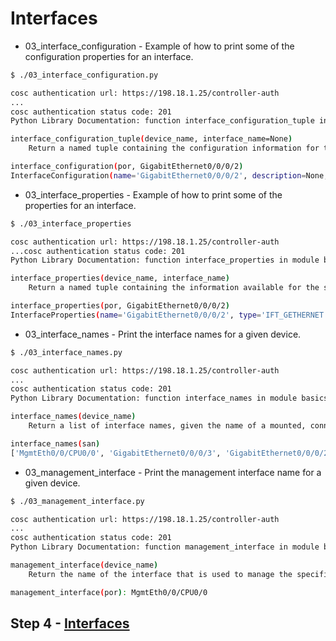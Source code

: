# Interfaces

* 03_interface_configuration - Example of how to print some of the configuration properties for an interface.

```bash
$ ./03_interface_configuration.py

cosc authentication url: https://198.18.1.25/controller-auth
...
cosc authentication status code: 201
Python Library Documentation: function interface_configuration_tuple in module basics.interface

interface_configuration_tuple(device_name, interface_name=None)
    Return a named tuple containing the configuration information for the specified interface of the specified, mounted device.

interface_configuration(por, GigabitEthernet0/0/0/2)
InterfaceConfiguration(name='GigabitEthernet0/0/0/2', description=None, shutdown=False, address='54.0.0.26', netmask='255.255.255.0', packet_filter_outbound=None, packet_filter_inbound=None, active='act')
```

* 03_interface_properties - Example of how to print some of the properties for an interface.

```bash
$ ./03_interface_properties

cosc authentication url: https://198.18.1.25/controller-auth
...cosc authentication status code: 201
Python Library Documentation: function interface_properties in module basics.interface_properties

interface_properties(device_name, interface_name)
    Return a named tuple containing the information available for the specified interface of the specified, mounted device.

interface_properties(por, GigabitEthernet0/0/0/2)
InterfaceProperties(name='GigabitEthernet0/0/0/2', type='IFT_GETHERNET', bandwidth='10000', encapsulation='ether', encapsulationType='ARPA', state='im-state-up', lineState='im-state-up', actualState='im-state-up', actualLineState='im-state-up', l2Transport=False, mtu='1514', subInterfaceMtuOverhead='0')

```

* 03_interface_names - Print the interface names for a given device.

```bash
$ ./03_interface_names.py

cosc authentication url: https://198.18.1.25/controller-auth
...
cosc authentication status code: 201
Python Library Documentation: function interface_names in module basics.interface

interface_names(device_name)
    Return a list of interface names, given the name of a mounted, connected device.

interface_names(san)
['MgmtEth0/0/CPU0/0', 'GigabitEthernet0/0/0/3', 'GigabitEthernet0/0/0/2', 'GigabitEthernet0/0/0/1', 'GigabitEthernet0/0/0/0']
```

* 03_management_interface - Print the management interface name for a given device.

```bash
$ ./03_management_interface.py

cosc authentication url: https://198.18.1.25/controller-auth
...
cosc authentication status code: 201
Python Library Documentation: function management_interface in module basics.interface

management_interface(device_name)
    Return the name of the interface that is used to manage the specified network device.

management_interface(por): MgmtEth0/0/CPU0/0
```

## Step 4 - [Interfaces](4.md)
